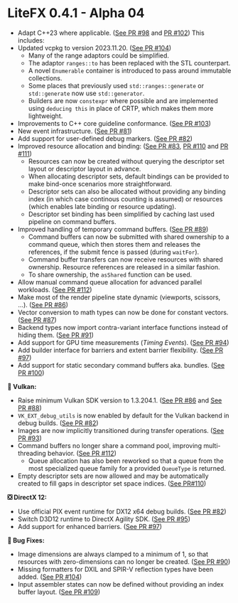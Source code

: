 # LiteFX 0.4.1 - Alpha 04

- Adapt C++23 where applicable. ([See PR #98](https://github.com/crud89/LiteFX/pull/98) and [PR #102](https://github.com/crud89/LiteFX/pull/102)) This includes:
- Updated vcpkg to version 2023.11.20. ([See PR #104](https://github.com/crud89/LiteFX/pull/104))
  - Many of the range adaptors could be simplified.
  - The adaptor `ranges::to` has been replaced with the STL counterpart.
  - A novel `Enumerable` container is introduced to pass around immutable collections.
  - Some places that previously used `std::ranges::generate` or `std::generate` now use `std::generator`.
  - Builders are now `constexpr` where possible and are implemented using `deducing this` in place of CRTP, which makes them more lightweight.
- Improvements to C++ core guideline conformance. ([See PR #103](https://github.com/crud89/LiteFX/pull/103))
- New event infrastructure. ([See PR #81](https://github.com/crud89/LiteFX/pull/81))
- Add support for user-defined debug markers. ([See PR #82](https://github.com/crud89/LiteFX/pull/82))
- Improved resource allocation and binding: ([See PR #83](https://github.com/crud89/LiteFX/pull/83), [PR #110](https://github.com/crud89/LiteFX/pull/110) and [PR #111](https://github.com/crud89/LiteFX/pull/111))
  - Resources can now be created without querying the descriptor set layout or descriptor layout in advance.
  - When allocating descriptor sets, default bindings can be provided to make bind-once scenarios more straightforward.
  - Descriptor sets can also be allocated without providing any binding index (in which case continous counting is assumed) or resources (which enables late binding or resource updating).
  - Descriptor set binding has been simplified by caching last used pipeline on command buffers.
- Improved handling of temporary command buffers. ([See PR #89](https://github.com/crud89/LiteFX/pull/89))
  - Command buffers can now be submitted with shared ownership to a command queue, which then stores them and releases the references, if the submit fence is passed (during `waitFor`).
  - Command buffer transfers can now receive resources with shared ownership. Resource references are released in a similar fashion.
  - To share ownership, the `asShared` function can be used.
- Allow manual command queue allocation for advanced parallel workloads. ([See PR #112](https://github.com/crud89/LiteFX/pull/112))
- Make most of the render pipeline state dynamic (viewports, scissors, ...). ([See PR #86](https://github.com/crud89/LiteFX/pull/86))
- Vector conversion to math types can now be done for constant vectors. ([See PR #87](https://github.com/crud89/LiteFX/pull/87))
- Backend types now import contra-variant interface functions instead of hiding them. ([See PR #91](https://github.com/crud89/LiteFX/pull/91))
- Add support for GPU time measurements (*Timing Events*). ([See PR #94](https://github.com/crud89/LiteFX/pull/94))
- Add builder interface for barriers and extent barrier flexibility. ([See PR #97](https://github.com/crud89/LiteFX/pull/97))
- Add support for static secondary command buffers aka. bundles. ([See PR #100](https://github.com/crud89/LiteFX/pull/100))

**🌋 Vulkan:**

- Raise minimum Vulkan SDK version to 1.3.204.1. ([See PR #86](https://github.com/crud89/LiteFX/pull/86) and [See PR #88](https://github.com/crud89/LiteFX/pull/88))
- `VK_EXT_debug_utils` is now enabled by default for the Vulkan backend in debug builds. ([See PR #82](https://github.com/crud89/LiteFX/pull/82))
- Images are now implicitly transitioned during transfer operations. ([See PR #93](https://github.com/crud89/LiteFX/pull/93))
- Command buffers no longer share a command pool, improving multi-threading behavior. ([See PR #112](https://github.com/crud89/LiteFX/pull/112))
  - Queue allocation has also been reworked so that a queue from the most specialized queue family for a provided `QueueType` is returned.
- Empty descriptor sets are now allowed and may be automatically created to fill gaps in descriptor set space indices. ([See PR#110](https://github.com/crud89/LiteFX/pull/110))

**❎ DirectX 12:**

- Use official PIX event runtime for DX12 x64 debug builds. ([See PR #82](https://github.com/crud89/LiteFX/pull/82))
- Switch D3D12 runtime to DirectX Agility SDK. ([See PR #95](https://github.com/crud89/LiteFX/pull/95))
- Add support for enhanced barriers. ([See PR #97](https://github.com/crud89/LiteFX/pull/97))

**🐞 Bug Fixes:**

- Image dimensions are always clamped to a minimum of 1, so that resources with zero-dimensions can no longer be created. ([See PR #90](https://github.com/crud89/LiteFX/pull/90))
- Missing formatters for DXIL and SPIR-V reflection types have been added. ([See PR #104](https://github.com/crud89/LiteFX/pull/104))
- Input assembler states can now be defined without providing an index buffer layout. ([See PR #109](https://github.com/crud89/LiteFX/pull/109))